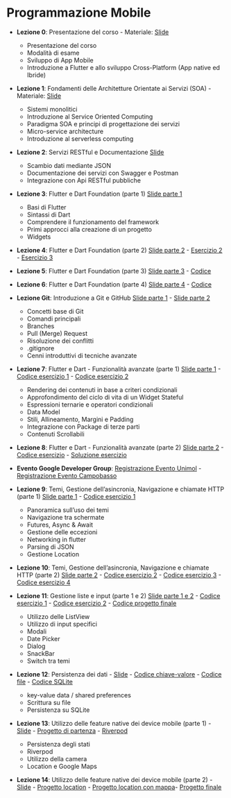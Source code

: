 # Programmazione Mobile

- **Lezione 0**: Presentazione del corso  - Materiale: [Slide](slide/lezione0.pdf)
  - Presentazione del corso
  - Modalità di esame
  - Sviluppo di App Mobile
  - Introduzione a Flutter e allo sviluppo Cross-Platform (App native ed Ibride)
- **Lezione 1**: Fondamenti delle Architetture Orientate ai Servizi (SOA) - Materiale: [Slide](slide/lezione1.pdf)
  - Sistemi monolitici
  - Introduzione al Service Oriented Computing
  - Paradigma SOA e principi di progettazione dei servizi
  - Micro-service architecture
  - Introduzione al serverless computing
- **Lezione 2**: Servizi RESTful e Documentazione [Slide](slide/lezione2.pdf)
  - Scambio dati mediante JSON
  - Documentazione dei servizi con Swagger e Postman
  - Integrazione con Api RESTful pubbliche
- **Lezione 3**: Flutter e Dart Foundation (parte 1) [Slide parte 1](slide/lezione3.pdf) 
  - Basi di Flutter
  - Sintassi di Dart
  - Comprendere il funzionamento del framework
  - Primi approcci alla creazione di un progetto
  - Widgets
  
- **Lezione 4**: Flutter e Dart Foundation (parte 2) [Slide parte 2](slide/lezione4.pdf) -  [Esercizio 2](code/lezione4/esercizio2.dart) - [Esercizio 3](code/lezione4/esercizio3.dart)
- **Lezione 5**: Flutter e Dart Foundation (parte 3) [Slide parte 3](slide/lezione5.pdf) -  [Codice](code/lezione5/lezione5.zip)
- **Lezione 6**: Flutter e Dart Foundation (parte 4) [Slide parte 4](slide/lezione6.pdf) -  [Codice](code/lezione6/lezione6.zip)
- **Lezione Git**: Introduzione a Git e GitHub [Slide parte 1](slide/lezionegit1.pdf) - [Slide parte 2](slide/lezionegit2.pdf)
  - Concetti base di Git
  - Comandi principali
  - Branches
  - Pull (Merge) Request
  - Risoluzione dei conflitti
  - .gitignore
  - Cenni introduttivi di tecniche avanzate
- **Lezione 7**: Flutter e Dart - Funzionalità avanzate (parte 1) [Slide parte 1](slide/lezione7.pdf) - [Codice esercizio 1](code/lezione7/esercizio1.zip) - [Codice esercizio 2](code/lezione7/esercizio2.zip)
  - Rendering dei contenuti in base a criteri condizionali
  - Approfondimento del ciclo di vita di un Widget Stateful
  - Espressioni ternarie e operatori condizionali
  - Data Model
  - Stili, Allineamento, Margini e Padding
  - Integrazione con Package di terze parti
  - Contenuti Scrollabili
- **Lezione 8**: Flutter e Dart - Funzionalità avanzate (parte 2) [Slide parte 2](slide/lezione8.pdf) - [Codice esercizio](code/lezione8/esercizio.zip) - [Soluzione esercizio](code/lezione8/esercizio_svolto.zip)
- **Evento Google Developer Group**: [Registrazione Evento Unimol](https://gdg.community.dev/events/details/google-gdg-campobasso-presents-flutter-e-gemini-ia-multipiattaforma/) - [Registrazione Evento Campobasso](https://gdg.community.dev/events/details/google-gdg-campobasso-presents-flutter-zero-to-hero/)  
- **Lezione 9**: Temi, Gestione dell’asincronia, Navigazione e chiamate HTTP (parte 1) [Slide parte 1](slide/lezione9.pdf) - [Codice esercizio 1](code/lezione9/esercizio1.zip)
  - Panoramica sull’uso dei temi
  - Navigazione tra schermate
  - Futures, Async & Await
  - Gestione delle eccezioni
  - Networking in flutter
  - Parsing di JSON
  - Gestione Location
- **Lezione 10**: Temi, Gestione dell’asincronia, Navigazione e chiamate HTTP (parte 2) [Slide parte 2](slide/lezione10.pdf) - [Codice esercizio 2](code/lezione10/esercizio2.zip) - [Codice esercizio 3](code/lezione10/esercizio3.zip) - [Codice esercizio 4](code/lezione10/esercizio4.zip)
- **Lezione 11**: Gestione liste e input (parte 1 e 2) [Slide parte 1 e 2](slide/lezione11.pdf) - [Codice esercizio 1](code/lezione11/esercizio1.zip) - [Codice esercizio 2](code/lezione11/esercizio2.zip) - [Codice progetto finale](code/lezione11/progetto.zip)
  - Utilizzo delle ListView
  - Utilizzo di input specifici
  - Modali
  - Date Picker
  - Dialog
  - SnackBar
  - Switch tra temi
- **Lezione 12**: Persistenza dei dati - [Slide](slide/lezione12.pdf) - [Codice chiave-valore](code/lezione12/chiavevalore.zip) - [Codice file](code/lezione12/file.zip) - [Codice SQLite](code/lezione12/sqlite.zip)
  - key-value data  / shared preferences
  - Scrittura su file
  - Persistenza su SQLite
- **Lezione 13**: Utilizzo delle feature native dei device mobile (parte 1) - [Slide](slide/lezione13.pdf) - [Progetto di partenza](code/lezione13/progetto_di_partenza.zip) - [Riverpod](code/lezione13/riverpod.zip)
  - Persistenza degli stati
  - Riverpod
  - Utilizzo della camera
  - Location e Google Maps
- **Lezione 14**: Utilizzo delle feature native dei device mobile (parte 2) - [Slide](slide/lezione14.pdf) - [Progetto location](code/lezione14/location.zip) - [Progetto location con mappa](code/lezione14/locationmap.zip)- [Progetto finale](code/lezione14/locationcompleto.zip)